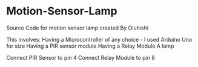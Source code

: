 # Motion-Sensor-Lamp
Source Code for motion sensor lamp created By Oluhishi

This involves:
Having a Microcontroller of any choice - I used Arduino Uno for size 
Having a PIR sensor module
Having a Relay Module 
A lamp

Connect PIR Sensor to pin 4
Connect Relay Module to pin 8


